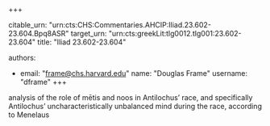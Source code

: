 +++


citable_urn: "urn:cts:CHS:Commentaries.AHCIP:Iliad.23.602-23.604.Bpq8ASR"
target_urn: "urn:cts:greekLit:tlg0012.tlg001:23.602-23.604"
title: "Iliad 23.602-23.604"

authors:
- email: "frame@chs.harvard.edu"
  name: "Douglas Frame"
  username: "dframe"
+++

<p>analysis of the role of mētis and noos in Antilochus’ race, and specifically Antilochus’ uncharacteristically unbalanced mind during the race, according to Menelaus</p>